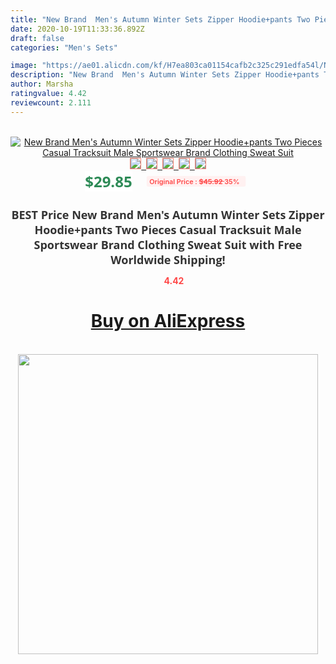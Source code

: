 ```yaml
---
title: "New Brand  Men's Autumn Winter Sets Zipper Hoodie+pants Two Pieces Casual Tracksuit Male Sportswear Brand Clothing Sweat Suit"
date: 2020-10-19T11:33:36.892Z
draft: false
categories: "Men's Sets"

image: "https://ae01.alicdn.com/kf/H7ea803ca01154cafb2c325c291edfa54l/New-Brand-Men-s-Autumn-Winter-Sets-Zipper-Hoodie-pants-Two-Pieces-Casual-Tracksuit-Male-Sportswear.jpg"
description: "New Brand  Men's Autumn Winter Sets Zipper Hoodie+pants Two Pieces Casual Tracksuit Male Sportswear Brand Clothing Sweat Suit"
author: Marsha
ratingvalue: 4.42
reviewcount: 2.111
---
```

<br>
<div style="text-align: center;">
<a href="https://s.click.aliexpress.com/e/_9z0y5n" target="_blank" rel="nofollow noopener noreferrer"><img alt="New Brand  Men's Autumn Winter Sets Zipper Hoodie+pants Two Pieces Casual Tracksuit Male Sportswear Brand Clothing Sweat Suit" class="magnifier-image" src="https://ae01.alicdn.com/kf/H7ea803ca01154cafb2c325c291edfa54l/New-Brand-Men-s-Autumn-Winter-Sets-Zipper-Hoodie-pants-Two-Pieces-Casual-Tracksuit-Male-Sportswear.jpg_640x640.jpg">
<br>
<img style="border:1px solid salmon" src="https://ae01.alicdn.com/kf/H7ea803ca01154cafb2c325c291edfa54l/New-Brand-Men-s-Autumn-Winter-Sets-Zipper-Hoodie-pants-Two-Pieces-Casual-Tracksuit-Male-Sportswear.jpg_120x120.jpg">&nbsp;&nbsp;<img style="border:1px solid salmon" src="https://ae01.alicdn.com/kf/H3a9f2ddc1cb2428ebd5a98f20959a613R/New-Brand-Men-s-Autumn-Winter-Sets-Zipper-Hoodie-pants-Two-Pieces-Casual-Tracksuit-Male-Sportswear.jpg_120x120.jpg">&nbsp;&nbsp;<img style="border:1px solid salmon" src="https://ae01.alicdn.com/kf/H418ba4df49f041b0a604075767e2f673Y/New-Brand-Men-s-Autumn-Winter-Sets-Zipper-Hoodie-pants-Two-Pieces-Casual-Tracksuit-Male-Sportswear.jpg_120x120.jpg">&nbsp;&nbsp;<img style="border:1px solid salmon" src="https://ae01.alicdn.com/kf/H11005214326d40bcaece328830cb4bbam/New-Brand-Men-s-Autumn-Winter-Sets-Zipper-Hoodie-pants-Two-Pieces-Casual-Tracksuit-Male-Sportswear.jpg_120x120.jpg">&nbsp;&nbsp;<img style="border:1px solid salmon" src="https://ae01.alicdn.com/kf/Hb984f747e1424e19a10f1cf0641a925an/New-Brand-Men-s-Autumn-Winter-Sets-Zipper-Hoodie-pants-Two-Pieces-Casual-Tracksuit-Male-Sportswear.jpg_120x120.jpg"></a></div><br0>
<div style="text-align: center;"><span style="background-color: white; border: 0px; box-sizing: border-box; color: seagreen; display: inline-block; font-family: &quot;open sans&quot; , &quot;arial&quot; , &quot;helvetica&quot; , sans-serif , &quot;heiti&quot;; font-size: 24px; font-stretch: inherit; font-weight: 700; line-height: inherit; margin: 0px 10px 0px 0px; padding: 0px; vertical-align: middle;">$29.85 </span>
<span style="background: rgb(255 , 241 , 241); border-radius: 3px; border: 0px; box-sizing: border-box; color: #ff4747; display: inline-block; font-family: inherit; font-size: 12px; font-stretch: inherit; font-style: inherit; font-variant: inherit; font-weight: 600; line-height: inherit; margin: 0px; padding: 2px 5px; transform: scale(0.9); vertical-align: middle;">Original Price : <b style="text-decoration: line-through;">$45.92 </b> 35%&nbsp;&nbsp;</span></div>
<h1 style="color: #333333; display: inline-block; font-family: &quot;open sans&quot; , &quot;arial&quot; , &quot;helvetica&quot; , sans-serif , &quot;heiti&quot;; font-size: 18px; font-stretch: inherit; font-weight: 700; text-align: center;">BEST Price New Brand  Men's Autumn Winter Sets Zipper Hoodie+pants Two Pieces Casual Tracksuit Male Sportswear Brand Clothing Sweat Suit with Free Worldwide Shipping!</h1>
<div style="color: #ff4747; text-align: center;">
<img src="https://4.bp.blogspot.com/-M0ZcTcb-5uY/XleCXlxnR4I/AAAAAAAAAEc/OrjgMkXV1oMQFaCRZj5HQwOCBcu3w1FegCPcBGAYYCw/s1600/star.png" style="height: 15px;">&nbsp;<b>4.42</b></div>
<div class="button_cont" align="center"><a class="buynow_a" href="https://s.click.aliexpress.com/e/_9z0y5n" target="_blank" rel="nofollow noopener noreferrer"><H1>Buy on AliExpress</H1></a></div><br>
<div class="separator" style="clear: both; text-align: center;">
<img src="https://lh3.googleusercontent.com/-pTy5HemUv9M/XlePHvY0dAI/AAAAAAAAAE4/0nX5iRUoIWY8eMW9Dpxeirr157OZliDIgCLcBGAsYHQ/s1600/badge.gif" width="480">
</div>
